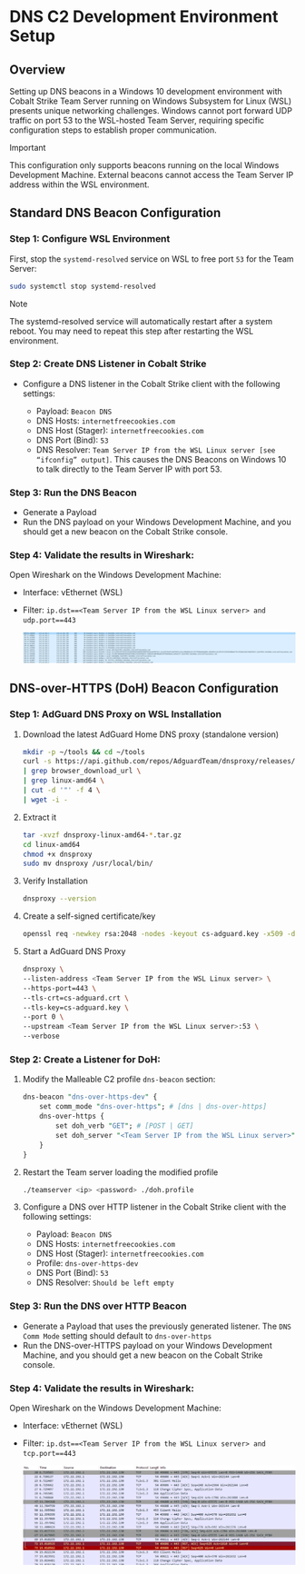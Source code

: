 # DNS C2 Development Environment Setup

## Overview

Setting up DNS beacons in a Windows 10 development environment with Cobalt Strike Team Server running on Windows Subsystem for Linux (WSL) presents unique networking challenges. Windows  cannot port forward UDP traffic on port 53 to the WSL-hosted Team Server, requiring specific configuration steps to establish proper communication.

> [!IMPORTANT]
>This configuration only supports beacons running on the local Windows Development Machine. External beacons cannot access the Team Server IP address within the WSL environment.

## Standard DNS Beacon Configuration

### Step 1: Configure WSL Environment

First, stop the ```systemd-resolved``` service on WSL to free port ```53``` for the Team Server:

```bash
sudo systemctl stop systemd-resolved
```

> [!NOTE]
>The systemd-resolved service will automatically restart after a system reboot. You may need to repeat this step after restarting the WSL environment.

### Step 2: Create DNS Listener in Cobalt Strike

- Configure a DNS listener in the Cobalt Strike client with the following settings:

    - Payload: ```Beacon DNS```
    - DNS Hosts: ```internetfreecookies.com```
    - DNS Host (Stager): ```internetfreecookies.com```
    - DNS Port (Bind): ```53```
    - DNS Resolver: ```Team Server IP from the WSL Linux server [see “ifconfig” output]```. This causes the DNS Beacons on Windows 10 to talk directly to the Team Server IP with port 53.

### Step 3: Run the DNS Beacon

- Generate a Payload
- Run the DNS payload on your Windows Development Machine, and you should get a new beacon on the Cobalt Strike console.

### Step 4: Validate the results in Wireshark:

Open Wireshark on the Windows Development Machine: 

- Interface: vEthernet (WSL)
- Filter: ```ip.dst==<Team Server IP from the WSL Linux server> and udp.port==443```

    ![DNS Beacon Traffic](imgs/DNS_traffic.png)
 

## DNS-over-HTTPS (DoH) Beacon Configuration

### Step 1: AdGuard DNS Proxy on WSL Installation

1. Download the latest AdGuard Home DNS proxy (standalone version)

    ```bash
    mkdir -p ~/tools && cd ~/tools
    curl -s https://api.github.com/repos/AdguardTeam/dnsproxy/releases/latest \
    | grep browser_download_url \
    | grep linux-amd64 \
    | cut -d '"' -f 4 \
    | wget -i -
    ```

2. Extract it

    ```bash
    tar -xvzf dnsproxy-linux-amd64-*.tar.gz
    cd linux-amd64
    chmod +x dnsproxy
    sudo mv dnsproxy /usr/local/bin/
    ```

3. Verify Installation

    ```bash
    dnsproxy --version
    ```

4. Create a self-signed certificate/key

    ```bash
    openssl req -newkey rsa:2048 -nodes -keyout cs-adguard.key -x509 -days 365 -out cs-adguard.crt
    ```

5. Start a AdGuard DNS Proxy

    ```bash
    dnsproxy \
    --listen-address <Team Server IP from the WSL Linux server> \
    --https-port=443 \
    --tls-crt=cs-adguard.crt \
    --tls-key=cs-adguard.key \
    --port 0 \
    --upstream <Team Server IP from the WSL Linux server>:53 \
    --verbose
    ```

### Step 2: Create a Listener for DoH:

1. Modify the Malleable C2 profile ```dns-beacon``` section:

    ```perl
    dns-beacon "dns-over-https-dev" {
        set comm_mode "dns-over-https"; # [dns | dns-over-https]
        dns-over-https {
            set doh_verb "GET"; # [POST | GET]
            set doh_server "<Team Server IP from the WSL Linux server>";
        }
    }
    ```
2. Restart the Team server loading the modified profile

    ```bash
    ./teamserver <ip> <password> ./doh.profile
    ```

3. Configure a DNS over HTTP listener in the Cobalt Strike client with the following settings:

    - Payload: ```Beacon DNS```
    - DNS Hosts: ```internetfreecookies.com```
    - DNS Host (Stager): ```internetfreecookies.com```
    - Profile: ```dns-over-https-dev```
    - DNS Port (Bind): ```53```
    - DNS Resolver: ```Should be left empty```

### Step 3: Run the DNS over HTTP Beacon

- Generate a Payload that uses the previously generated listener. The ```DNS Comm Mode``` setting should default to ```dns-over-https```
- Run the DNS-over-HTTPS payload on your Windows Development Machine, and you should get a new beacon on the Cobalt Strike console.


### Step 4: Validate the results in Wireshark:

Open Wireshark on the Windows Development Machine: 

- Interface: vEthernet (WSL)
- Filter: ```ip.dst==<Team Server IP from the WSL Linux server> and tcp.port==443```

    ![DoH Beacon Traffic](imgs/DoH_traffic.png)